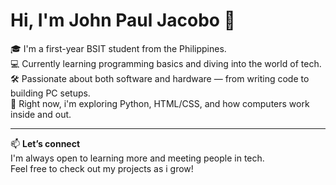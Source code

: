 # Hi, I'm John Paul Jacobo 👋

🎓 I'm a first-year BSIT student from the Philippines.  
💻 Currently learning programming basics and diving into the world of tech.  
🛠️ Passionate about both software and hardware — from writing code to building PC setups.  
🌱 Right now, i'm exploring Python, HTML/CSS, and how computers work inside and out.  

---

📫 **Let’s connect**  
I'm always open to learning more and meeting people in tech.  
Feel free to check out my projects as i grow!

